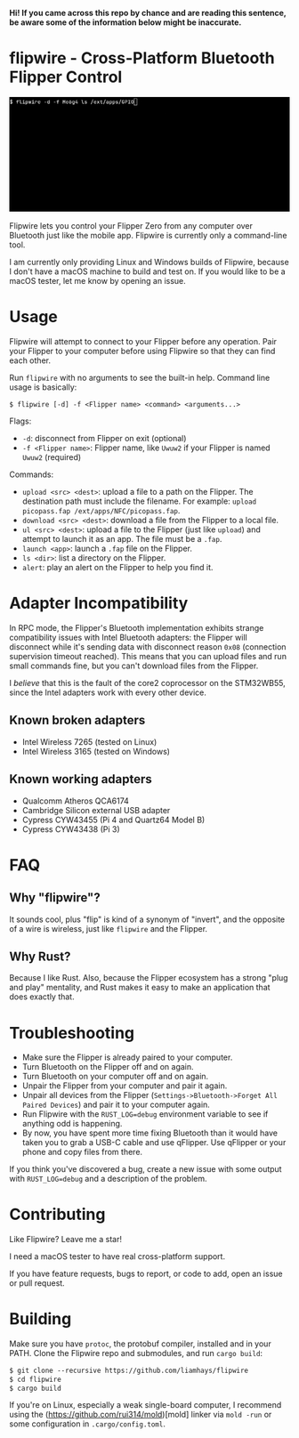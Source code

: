 **Hi! If you came across this repo by chance and are reading this sentence, be aware some of the information below might be inaccurate.**

# flipwire - Cross-Platform Bluetooth Flipper Control

![demo GIF of Flipwire](docs/demo.gif)

Flipwire lets you control your Flipper Zero from any computer over
Bluetooth just like the mobile app. Flipwire is currently only a
command-line tool.

I am currently only providing Linux and Windows builds of Flipwire,
because I don't have a macOS machine to build and test on. If you
would like to be a macOS tester, let me know by opening an issue.

# Usage
Flipwire will attempt to connect to your Flipper before any
operation. Pair your Flipper to your computer before using Flipwire so
that they can find each other.

Run `flipwire` with no arguments to see the built-in help. Command
line usage is basically:

```
$ flipwire [-d] -f <Flipper name> <command> <arguments...>
```

Flags:

- `-d`: disconnect from Flipper on exit (optional)
- `-f <Flipper name>`: Flipper name, like `Uwuw2` if your Flipper is named `Uwuw2` (required)

Commands:

- `upload <src> <dest>`: upload a file to a path on the Flipper. The
  destination path must include the filename. For example: `upload
  picopass.fap /ext/apps/NFC/picopass.fap`.
- `download <src> <dest>`: download a file from the Flipper to a local
  file.
- `ul <src> <dest>`: upload a file to the Flipper (just like `upload`)
  and attempt to launch it as an app. The file must be a `.fap`.
- `launch <app>`: launch a `.fap` file on the Flipper.
- `ls <dir>`: list a directory on the Flipper.
- `alert`: play an alert on the Flipper to help you find it.


# Adapter Incompatibility
In RPC mode, the Flipper's Bluetooth implementation exhibits strange
compatibility issues with Intel Bluetooth adapters: the Flipper will
disconnect while it's sending data with disconnect reason `0x08`
(connection supervision timeout reached). This means that you can
upload files and run small commands fine, but you can't download files
from the Flipper.

I *believe* that this is the fault of the core2 coprocessor on the
STM32WB55, since the Intel adapters work with every other device.

## Known broken adapters
- Intel Wireless 7265 (tested on Linux)
- Intel Wireless 3165 (tested on Windows)

## Known working adapters
- Qualcomm Atheros QCA6174
- Cambridge Silicon external USB adapter
- Cypress CYW43455 (Pi 4 and Quartz64 Model B)
- Cypress CYW43438 (Pi 3)

# FAQ
## Why "flipwire"?
It sounds cool, plus "flip" is kind of a synonym of "invert", and the
opposite of a wire is wireless, just like `flipwire` and the Flipper.

## Why Rust?
Because I like Rust. Also, because the Flipper ecosystem has a strong
"plug and play" mentality, and Rust makes it easy to make an
application that does exactly that.

# Troubleshooting
- Make sure the Flipper is already paired to your computer.
- Turn Bluetooth on the Flipper off and on again.
- Turn Bluetooth on your computer off and on again.
- Unpair the Flipper from your computer and pair it again.
- Unpair all devices from the Flipper (`Settings->Bluetooth->Forget
  All Paired Devices`) and pair it to your computer again.
- Run Flipwire with the `RUST_LOG=debug` environment variable to see
  if anything odd is happening.
- By now, you have spent more time fixing Bluetooth than it would have
  taken you to grab a USB-C cable and use qFlipper. Use qFlipper or
  your phone and copy files from there.
  
If you think you've discovered a bug, create a new issue with some
output with `RUST_LOG=debug` and a description of the problem.

# Contributing
Like Flipwire? Leave me a star!

I need a macOS tester to have real cross-platform support.

If you have feature requests, bugs to report, or code to add, open an
issue or pull request.

# Building
Make sure you have `protoc`, the protobuf compiler, installed and in
your PATH. Clone the Flipwire repo and submodules, and run `cargo build`:

```
$ git clone --recursive https://github.com/liamhays/flipwire
$ cd flipwire
$ cargo build
```

If you're on Linux, especially a weak single-board computer, I
recommend using the (https://github.com/rui314/mold)[mold] linker
via `mold -run` or some configuration in `.cargo/config.toml`.
